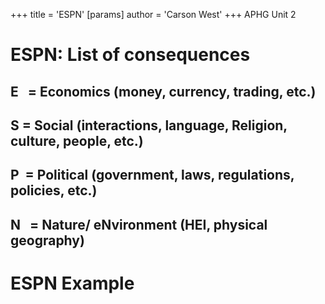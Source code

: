+++
 title = 'ESPN'
[params]
	author = 'Carson West'
+++
 APHG Unit 2

# ESPN: List of consequences
## E   = Economics (money, currency, trading, etc.)

## S = Social (interactions, language, Religion, culture, people, etc.)

## P  = Political (government, laws, regulations, policies, etc.)

## N   = Nature/ eNvironment (HEI, physical geography)

# ESPN Example